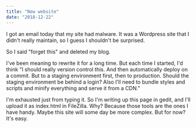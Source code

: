 ```yaml
---
title: "New website"
date: "2018-12-22"
---
```


I got an email today that my site had malware. It was a Wordpress site that I didn't really maintain, so I guess I 
shouldn't be surprised.

So I said "forget this" and deleted my blog.

I've been meaning to rewrite it for a long time. But each time I started, I'd think "I should really version control 
this. And then automatically deploy on a commit. But to a staging environment first, then to production. Should the 
staging environment be behind a login? Also I'll need to bundle styles and scripts and minify everything and serve it 
from a CDN."

I'm exhausted just from typing it. So I'm writing up this page in gedit, and I'll upload it as index.html in 
FileZilla. Why? Because those tools are the ones I have handy. Maybe this site will some day be more complex. But for 
now? It's easy.